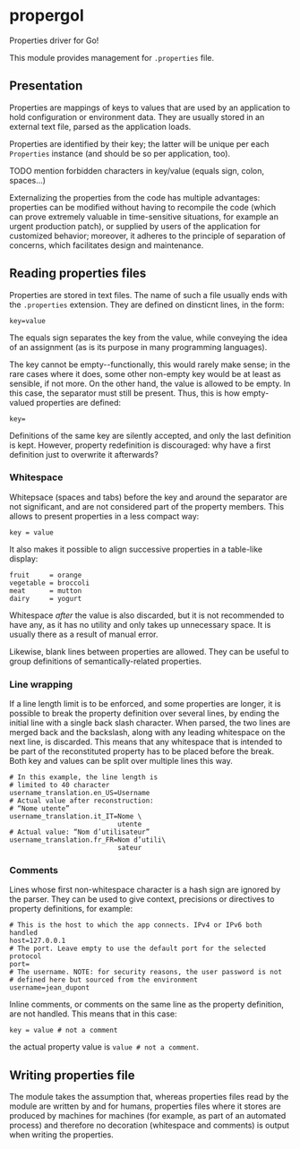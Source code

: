 # propergol

Properties driver for Go!

This module provides management for `.properties` file.

## Presentation

Properties are mappings of keys to values that are used by an application to
hold configuration or environment data. They are usually stored in an external
text file, parsed as the application loads.

Properties are identified by their key; the latter will be unique per each
`Properties` instance (and should be so per application, too).

TODO mention forbidden characters in key/value (equals sign, colon, spaces...)

Externalizing the properties from the code has multiple advantages: properties
can be modified without having to recompile the code (which can prove extremely
valuable in time-sensitive situations, for example an urgent production patch),
or supplied by users of the application for customized behavior; moreover, it
adheres to the principle of separation of concerns, which facilitates design and
maintenance.

## Reading properties files

Properties are stored in text files. The name of such a file usually ends with
the `.properties` extension. They are defined on dinsticnt lines, in the form:

    key=value

The equals sign separates the key from the value, while conveying the idea of
an assignment (as is its purpose in many programming languages).

The key cannot be empty--functionally, this would rarely make sense; in the rare
cases where it does, some other non-empty key would be at least as sensible, if
not more.
On the other hand, the value is allowed to be empty. In this case, the separator
must still be present. Thus, this is how empty-valued properties are defined:

    key=

Definitions of the same key are silently accepted, and only the last definition
is kept. However, property redefinition is discouraged: why have a first
definition just to overwrite it afterwards?

### Whitespace

Whitepsace (spaces and tabs) before the key and around the separator are not
significant, and are not considered part of the property members. This allows to
present properties in a less compact way:

    key = value

It also makes it possible to align successive properties in a table-like
display:

    fruit     = orange
    vegetable = broccoli
    meat      = mutton
    dairy     = yogurt

Whitespace *after* the value is also discarded, but it is not recommended to
have any, as it has no utility and only takes up unnecessary space. It is
usually there as a result of manual error.

Likewise, blank lines between properties are allowed. They can be useful to
group definitions of semantically-related properties.

### Line wrapping

If a line length limit is to be enforced, and some properties are longer, it is
possible to break the property definition over several lines, by ending the
initial line with a single back slash character. When parsed, the two lines are
merged back and the backslash, along with any leading whitespace on the next
line, is discarded. This means that any whitespace that is intended to be part
of the reconstituted property has to be placed before the break.
Both key and values can be split over multiple lines this way.

    # In this example, the line length is
    # limited to 40 character
    username_translation.en_US=Username
    # Actual value after reconstruction:
    # “Nome utente”
    username_translation.it_IT=Nome \
                               utente
    # Actual value: “Nom d’utilisateur”
    username_translation.fr_FR=Nom d’utili\
                               sateur

### Comments

Lines whose first non-whitespace character is a hash sign are ignored by the
parser. They can be used to give context, precisions or directives to property
definitions, for example:

    # This is the host to which the app connects. IPv4 or IPv6 both handled
    host=127.0.0.1
    # The port. Leave empty to use the default port for the selected protocol
    port=
    # The username. NOTE: for security reasons, the user password is not
    # defined here but sourced from the environment
    username=jean_dupont

Inline comments, or comments on the same line as the property definition, are
not handled. This means that in this case:

    key = value # not a comment

the actual property value is `value # not a comment`.

## Writing properties file

The module takes the assumption that, whereas properties files read by the
module are written by and for humans, properties files where it stores are
produced by machines for machines (for example, as part of an automated process)
and therefore no decoration (whitespace and comments) is output when writing the
properties.
